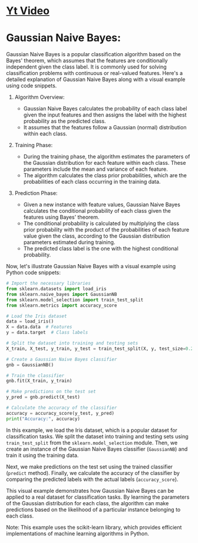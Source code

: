 # [Yt Video](https://www.youtube.com/watch?v=H3EjCKtlVog)

# Gaussian Naive Bayes:
Gaussian Naive Bayes is a popular classification algorithm based on the Bayes' theorem, which assumes that the features are conditionally independent given the class label. It is commonly used for solving classification problems with continuous or real-valued features. Here's a detailed explanation of Gaussian Naive Bayes along with a visual example using code snippets.

1. Algorithm Overview:
   - Gaussian Naive Bayes calculates the probability of each class label given the input features and then assigns the label with the highest probability as the predicted class.
   - It assumes that the features follow a Gaussian (normal) distribution within each class.

2. Training Phase:
   - During the training phase, the algorithm estimates the parameters of the Gaussian distribution for each feature within each class. These parameters include the mean and variance of each feature.
   - The algorithm calculates the class prior probabilities, which are the probabilities of each class occurring in the training data.

3. Prediction Phase:
   - Given a new instance with feature values, Gaussian Naive Bayes calculates the conditional probability of each class given the features using Bayes' theorem.
   - The conditional probability is calculated by multiplying the class prior probability with the product of the probabilities of each feature value given the class, according to the Gaussian distribution parameters estimated during training.
   - The predicted class label is the one with the highest conditional probability.

Now, let's illustrate Gaussian Naive Bayes with a visual example using Python code snippets:

```python
# Import the necessary libraries
from sklearn.datasets import load_iris
from sklearn.naive_bayes import GaussianNB
from sklearn.model_selection import train_test_split
from sklearn.metrics import accuracy_score

# Load the Iris dataset
data = load_iris()
X = data.data  # Features
y = data.target  # Class labels

# Split the dataset into training and testing sets
X_train, X_test, y_train, y_test = train_test_split(X, y, test_size=0.2, random_state=42)

# Create a Gaussian Naive Bayes classifier
gnb = GaussianNB()

# Train the classifier
gnb.fit(X_train, y_train)

# Make predictions on the test set
y_pred = gnb.predict(X_test)

# Calculate the accuracy of the classifier
accuracy = accuracy_score(y_test, y_pred)
print("Accuracy:", accuracy)
```

In this example, we load the Iris dataset, which is a popular dataset for classification tasks. We split the dataset into training and testing sets using `train_test_split` from the `sklearn.model_selection` module. Then, we create an instance of the Gaussian Naive Bayes classifier (`GaussianNB`) and train it using the training data.

Next, we make predictions on the test set using the trained classifier (`predict` method). Finally, we calculate the accuracy of the classifier by comparing the predicted labels with the actual labels (`accuracy_score`).

This visual example demonstrates how Gaussian Naive Bayes can be applied to a real dataset for classification tasks. By learning the parameters of the Gaussian distribution for each class, the algorithm can make predictions based on the likelihood of a particular instance belonging to each class.

Note: This example uses the scikit-learn library, which provides efficient implementations of machine learning algorithms in Python.
